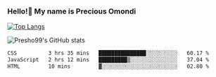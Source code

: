 ### Hello!👋 My name is Precious Omondi 

[![Top Langs](https://github-readme-stats.vercel.app/api/top-langs/?username=Presho99&langs_count=8&theme=dark)](https://github.com/Presho99/github-readme-stats)

![Presho99's GitHub stats](https://github-readme-stats.vercel.app/api?username=Presho99&show_icons=true&theme=dark)

<!--START_SECTION:waka-->

```txt
CSS          3 hrs 35 mins   ███████████████░░░░░░░░░░   60.17 %
JavaScript   2 hrs 12 mins   █████████▒░░░░░░░░░░░░░░░   37.04 %
HTML         10 mins         ▓░░░░░░░░░░░░░░░░░░░░░░░░   02.80 %
```

<!--END_SECTION:waka-->

